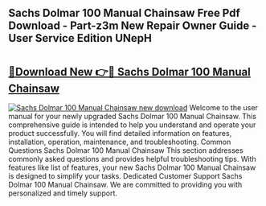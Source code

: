 ## Sachs Dolmar 100 Manual Chainsaw Free Pdf Download - Part-z3m New Repair Owner Guide - User Service Edition UNepH

# <h2><a href="http://bc66040.oget.top/?id=Sachs+Dolmar+100+Manual+Chainsaw">🔗Download New 👉🔴 Sachs Dolmar 100 Manual Chainsaw</a></h2>

[![Sachs Dolmar 100 Manual Chainsaw new download](https://i.imgur.com/5g1atiW.png)](http://bc66040.oget.top/?id=Sachs+Dolmar+100+Manual+Chainsaw)
Welcome to the user manual for your newly upgraded Sachs Dolmar 100 Manual Chainsaw. This comprehensive guide is intended to help you understand and operate your product successfully. You will find detailed information on features, installation, operation, maintenance, and troubleshooting. Common Questions Sachs Dolmar 100 Manual Chainsaw This section addresses commonly asked questions and provides helpful troubleshooting tips. With features like list of features, your new Sachs Dolmar 100 Manual Chainsaw is designed to simplify your tasks. Dedicated Customer Support Sachs Dolmar 100 Manual Chainsaw. We are committed to providing you with personalized and timely support.
